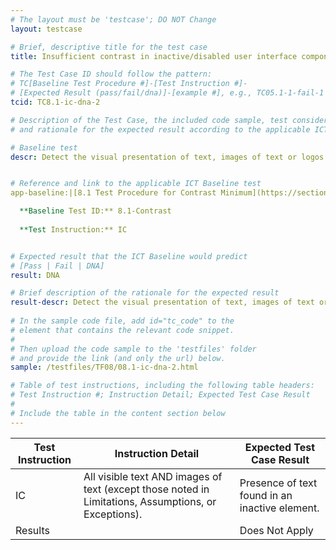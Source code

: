 ```yaml
---
# The layout must be 'testcase'; DO NOT Change
layout: testcase

# Brief, descriptive title for the test case
title: Insufficient contrast in inactive/disabled user interface component

# The Test Case ID should follow the pattern: 
# TC[Baseline Test Procedure #]-[Test Instruction #]-
# [Expected Result (pass/fail/dna)]-[example #], e.g., TC05.1-1-fail-1
tcid: TC8.1-ic-dna-2

# Description of the Test Case, the included code sample, test considerations,
# and rationale for the expected result according to the applicable ICT

# Baseline test
descr: Detect the visual presentation of text, images of text or logos. Text that is part of a logo or brand name has no minimum contrast requirement.


# Reference and link to the applicable ICT Baseline test
app-baseline:|[8.1 Test Procedure for Contrast Minimum](https://section508coordinators.github.io/ICTTestingBaseline/08Contrast.html#81-test-procedure-for-contrast-minimum)

  **Baseline Test ID:** 8.1-Contrast
    
  **Test Instruction:** IC


# Expected result that the ICT Baseline would predict
# [Pass | Fail | DNA]
result: DNA

# Brief description of the rationale for the expected result
result-descr: Detect the visual presentation of text, images of text or logos. The following types of text and images of text are not included in this test, inactive (disabled) user interface components.
 
# In the sample code file, add id="tc_code" to the 
# element that contains the relevant code snippet.
#
# Then upload the code sample to the 'testfiles' folder 
# and provide the link (and only the url) below.
sample: /testfiles/TF08/08.1-ic-dna-2.html 

# Table of test instructions, including the following table headers: 
# Test Instruction #; Instruction Detail; Expected Test Case Result
#
# Include the table in the content section below
---
```

| Test Instruction | Instruction Detail | Expected Test Case Result |
|------------------|--------------------|---------------------------|
|IC| All visible text AND images of text (except those noted in Limitations, Assumptions, or Exceptions).| Presence of text found in an inactive element. |
| Results |  | Does Not Apply |
